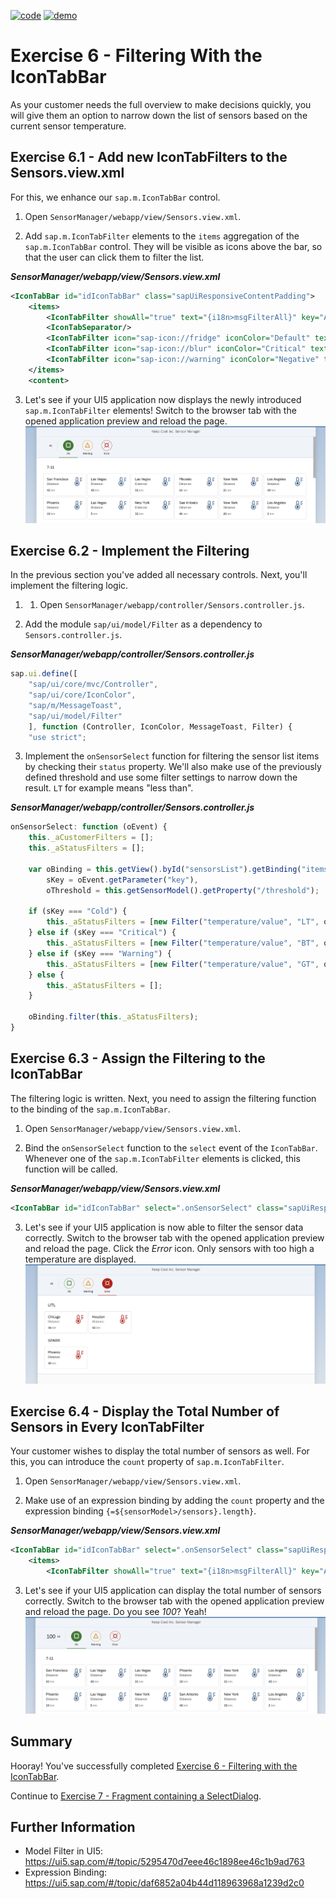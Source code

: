 [![code](https://flat.badgen.net/badge/code/available/green?icon=github)](https://github.com/SAP-samples/teched2020-DEV164/tree/code/ex6/TechEd2020)
[![demo](https://flat.badgen.net/badge/demo/deployed/blue?icon=chrome)](https://sap-samples.github.io/teched2020-dev164/exercises/ex6/TechEd2020/SensorManager/webapp/)

# Exercise 6 - Filtering With the IconTabBar

As your customer needs the full overview to make decisions quickly, you will give them an option to narrow down the list of sensors based on the current sensor temperature.

## Exercise 6.1 - Add new IconTabFilters to the Sensors.view.xml

For this, we enhance our `sap.m.IconTabBar` control.

1. Open `SensorManager/webapp/view/Sensors.view.xml`.

2. Add `sap.m.IconTabFilter` elements to the `items` aggregation of the `sap.m.IconTabBar` control. They will be visible as icons above the bar, so that the user can click them to filter the list.

***SensorManager/webapp/view/Sensors.view.xml***

````xml
<IconTabBar id="idIconTabBar" class="sapUiResponsiveContentPadding">
    <items>
        <IconTabFilter showAll="true" text="{i18n>msgFilterAll}" key="All"/>
        <IconTabSeparator/>
        <IconTabFilter icon="sap-icon://fridge" iconColor="Default" text="{i18n>msgFilterCold}" key="Cold"/>
        <IconTabFilter icon="sap-icon://blur" iconColor="Critical" text="{i18n>msgFilterCritical}" key="Critical"/>
        <IconTabFilter icon="sap-icon://warning" iconColor="Negative" text="{i18n>msgFilterWarning}" key="Warning"/>
    </items>
    <content>
````

3. Let's see if your UI5 application now displays the newly introduced `sap.m.IconTabFilter` elements! Switch to the browser tab with the opened application preview and reload the page.
<br>![](images/06_01_0010.png)

## Exercise 6.2 - Implement the Filtering

In the previous section you've added all necessary controls. Next, you'll implement the filtering logic.

1. 1. Open `SensorManager/webapp/controller/Sensors.controller.js`.

2. Add the module `sap/ui/model/Filter` as a dependency to `Sensors.controller.js`.

***SensorManager/webapp/controller/Sensors.controller.js***

````js
sap.ui.define([
    "sap/ui/core/mvc/Controller",
    "sap/ui/core/IconColor",
    "sap/m/MessageToast",
    "sap/ui/model/Filter"
    ], function (Controller, IconColor, MessageToast, Filter) {
    "use strict";
````

3. Implement the `onSensorSelect` function for filtering the sensor list items by checking their `status` property. We'll also make use of the previously defined threshold and use some filter settings to narrow down the result. `LT` for example means "less than".

***SensorManager/webapp/controller/Sensors.controller.js***

````js
onSensorSelect: function (oEvent) {
    this._aCustomerFilters = [];
    this._aStatusFilters = [];

    var oBinding = this.getView().byId("sensorsList").getBinding("items"),
        sKey = oEvent.getParameter("key"),
        oThreshold = this.getSensorModel().getProperty("/threshold");

    if (sKey === "Cold") {
        this._aStatusFilters = [new Filter("temperature/value", "LT", oThreshold.heated, false)];
    } else if (sKey === "Critical") {
        this._aStatusFilters = [new Filter("temperature/value", "BT", oThreshold.heated, oThreshold.hot, false)];
    } else if (sKey === "Warning") {
        this._aStatusFilters = [new Filter("temperature/value", "GT", oThreshold.hot, false)];
    } else {
        this._aStatusFilters = [];
    }

    oBinding.filter(this._aStatusFilters);
}
````

## Exercise 6.3 - Assign the Filtering to the IconTabBar

The filtering logic is written. Next, you need to assign the filtering function to the binding of the `sap.m.IconTabBar`.

1. Open `SensorManager/webapp/view/Sensors.view.xml`.

2. Bind the `onSensorSelect` function to the `select` event of the `IconTabBar`. Whenever one of the `sap.m.IconTabFilter` elements is clicked, this function will be called.

***SensorManager/webapp/view/Sensors.view.xml***

````xml
<IconTabBar id="idIconTabBar" select=".onSensorSelect" class="sapUiResponsiveContentPadding">
````

3. Let's see if your UI5 application is now able to filter the sensor data correctly. Switch to the browser tab with the opened application preview and reload the page. Click the *Error* icon. Only sensors with too high a temperature are displayed.
<br>![](images/06_03_0010.png)

## Exercise 6.4 - Display the Total Number of Sensors in Every IconTabFilter

Your customer wishes to display the total number of sensors as well. For this, you can introduce the `count` property of `sap.m.IconTabFilter`.

1. Open `SensorManager/webapp/view/Sensors.view.xml`.

2. Make use of an expression binding by adding the `count` property and the expression binding `{=${sensorModel>/sensors}.length}`.

***SensorManager/webapp/view/Sensors.view.xml***

````xml
<IconTabBar id="idIconTabBar" select=".onSensorSelect" class="sapUiResponsiveContentPadding">
    <items>
        <IconTabFilter showAll="true" text="{i18n>msgFilterAll}" key="All" count="{=${sensorModel>/sensors}.length}"/>
````

3. Let's see if your UI5 application can display the total number of sensors correctly. Switch to the browser tab with the opened application preview and reload the page. Do you see *100*? Yeah!
<br>![](images/06_04_0010.png)

## Summary

Hooray! You've successfully completed [Exercise 6 - Filtering with the IconTabBar](#exercise-6---filtering-with-the-icontabbar). 

Continue to [Exercise 7 - Fragment containing a SelectDialog](../ex7/README.md).

## Further Information

* Model Filter in UI5: https://ui5.sap.com/#/topic/5295470d7eee46c1898ee46c1b9ad763
* Expression Binding: https://ui5.sap.com/#/topic/daf6852a04b44d118963968a1239d2c0
